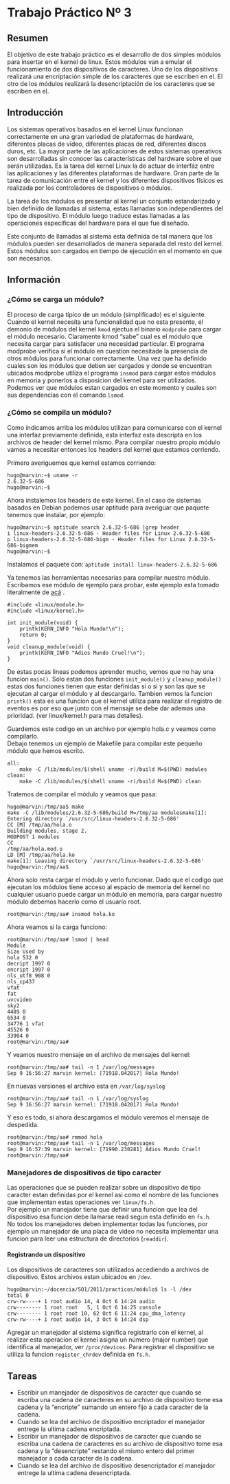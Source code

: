 # Trabajo Práctico Nº 3
## Resumen
El objetivo de este trabajo práctico es el desarrollo de dos simples módulos para insertar en el kernel de linux. Estos módulos van a emular el funcionamiento de dos dispositivos de caracteres. Uno de los dispositivos realizará una encriptación simple de los caracteres que se escriben en el. El otro de los módulos realizará la
desencriptación de los caracteres que se escriben en el.

## Introducción
Los sistemas operativos basados en el kernel Linux funcionan correctamente en una gran variedad de plataformas de hardware, diferentes placas de video, diferentes placas de red, diferentes discos duros, etc. La mayor parte de las aplicaciones de estos sistemas operativos son desarrolladas sin conocer las características del hardware sobre el que serán utilizadas. Es la tarea del kernel Linux la de actuar de interfáz entre las aplicaciones y las diferentes plataformas de hardware. Gran parte de la tarea de
comunicación entre el kernel y los diferentes dispositivos físicos es realizada por los controladores de dispositivos o módulos.

La tarea de los módulos es presentar al kernel un conjunto estandarizado y bien definido de llamadas al sistema, estas llamadas son independientes del tipo de dispositivo. El módulo luego traduce estas llamadas a las operaciones específicas del hardware para el que fue diseñado.  

Este conjunto de llamadas al sistema esta definida de tal manera que los módulos pueden ser desarrollados de manera separada del resto del kernel. Estos módulos son cargados en tiempo de ejecución en el momento en que son necesarios.

## Información
### ¿Cómo se carga un módulo?
El proceso de carga típico de un módulo (simplificado) es el siguiente. Cuando el kernel necesita una funcionalidad que no esta presente, el demonio de módulos del kernel `kmod` ejectua el binario `modprobe` para cargar el módulo necesario. Claramente kmod “sabe” cual es el módulo que necesita cargar para satisfacer una necesidad particular. El programa modprobe verifica si el módulo en cuestion necesitade la presencia de otros módulos para funcionar correctamente. Una vez que ha definido cuales son los módulos que deben ser cargados y donde se encuentran ubicados modprobe utiliza el programa `insmod` para cargar estos módulos en memoria y ponerlos a disposicion del kernel para ser utilizados. Podemos ver que módulos estan cargados en
este momento y cuales son sus dependencias con el comando `lsmod`.


### ¿Cómo se compila un módulo?
Como indicamos arriba los módulos utilizan para comunicarse con el kernel una interfaz previamente definida, esta interfaz esta descripta en los archivos de header del kernel mismo. Para compilar nuestro propio módulo vamos a necesitar entonces los headers del kernel que estamos corriendo.

Primero averiguemos que kernel estamos corriendo:
```
hugo@marvin:~$ uname -r
2.6.32-5-686
hugo@marvin:~$
```
Ahora instalemos los headers de este kernel. En el caso de sistemas basados en Debian podemos usar aptitude para averiguar que paquete tenemos que instalar, por ejemplo:
```
hugo@marvin:~$ aptitude search 2.6.32-5-686 |grep header
i linux-headers-2.6.32-5-686 - Header files for Linux 2.6.32-5-686
p linux-headers-2.6.32-5-686-bigm - Header files for Linux 2.6.32-5-686-bigmem
hugo@marvin:~$
```
Instalamos el paquete con: `aptitude install linux-headers-2.6.32-5-686`

Ya tenemos las herramientas necesarias para compilar nuestro módulo. Escribamos ese módulo de ejemplo para probar, este ejemplo esta tomado literalmente de [acá](http://tldp.org/LDP/lkmpg/2.6/html/x121.html) .

```
#include <linux/module.h>
#include <linux/kernel.h>

int init_module(void) {
    printk(KERN_INFO "Hola Mundo!\n");
    return 0;
}
void cleanup_module(void) {
    printk(KERN_INFO "Adios Mundo Cruel!\n");
}
```

De estas pocas lineas podemos aprender mucho, vemos que no hay una funcion `main()`. Solo estan dos funciones `init_module()` y `cleanup_module()` estas dos funciones tienen que estar definidas si o si y son las que se ejecutan al cargar el módulo y al descargarlo. Tambien vemos la funcion `printk()` esta es una funcion que el kernel utiliza para realizar el registro de eventos es por eso que junto con el mensaje se debe dar ademas una prioridad. (ver linux/kernel.h para mas detalles).

Guardemos este codigo en un archivo por ejemplo hola.c y veamos como compilarlo.  
Debajo tenemos un ejemplo de Makefile para compilar este pequeño módulo que hemos escrito.


```
all:
    make -C /lib/modules/$(shell uname -r)/build M=$(PWD) modules
clean:
    make -C /lib/modules/$(shell uname -r)/build M=$(PWD) clean
```

Tratemos de compilar el módulo y veamos que pasa:

```
hugo@marvin:/tmp/aa$ make
make -C /lib/modules/2.6.32-5-686/build M=/tmp/aa modulesmake[1]: Entering directory `/usr/src/linux-headers-2.6.32-5-686'
CC [M] /tmp/aa/hola.o
Building modules, stage 2.
MODPOST 1 modules
CC
/tmp/aa/hola.mod.o
LD [M] /tmp/aa/hola.ko
make[1]: Leaving directory `/usr/src/linux-headers-2.6.32-5-686'
hugo@marvin:/tmp/aa$
```

Ahora solo resta cargar el módulo y verlo funcionar. Dado que el codigo que ejecutan los módulos tiene acceso al espacio de memoria del kernel no cualquier usuario puede cargar un módulo en memoria, para cargar nuestro módulo debemos hacerlo como el
usuario root.

```
root@marvin:/tmp/aa# insmod hola.ko
```

Ahora veamos si la carga funciono:

```
root@marvin:/tmp/aa# lsmod | head
Module
Size Used by
hola 532 0
decript 1997 0
encript 1997 0
nls_utf8 908 0
nls_cp437
vfat
fat
uvcvideo
sky2
4489 0
6534 0
34776 1 vfat
45526 0
33904 0
root@marvin:/tmp/aa#
```

Y veamos nuestro mensaje en el archivo de mensajes del kernel:
```
root@marvin:/tmp/aa# tail -n 1 /var/log/messages
Sep 9 16:56:27 marvin kernel: [71918.042017] Hola Mundo!
```

En nuevas versiones el archivo esta en `/var/log/syslog`
```
root@marvin:/tmp/aa# tail -n 1 /var/log/syslog
Sep 9 16:56:27 marvin kernel: [71918.042017] Hola Mundo!
```

Y eso es todo, si ahora descargamos el módulo veremos el mensaje de despedida.
```
root@marvin:/tmp/aa# rmmod hola
root@marvin:/tmp/aa# tail -n 1 /var/log/messages
Sep 9 16:57:39 marvin kernel: [71990.230281] Adios Mundo Cruel!
root@marvin:/tmp/aa#
```

### Manejadores de dispositivos de tipo caracter
Las operaciones que se pueden realizar sobre un dispositivo de tipo caracter estan definidas por el kernel asi como el nombre de las funciones que implementan estas operaciones ver `linux/fs.h`.  
Por ejemplo un manejador tiene que definir una funcion que lea del dispositivo esa funcion debe llamarse read segun esta definido en `fs.h`.   
No todos los manejadores deben implementar todas las funciones, por ejemplo un manejador de una placa de video no necesita implementar una funcion para leer una estructura de directorios (`readdir`).

#### Registrando un dispositivo
Los dispositivos de caracteres son utilizados accediendo a archivos de dispositivo. Estos archivos estan ubicados en `/dev`.

```
hugo@marvin:~/docencia/SO1/2011/practicos/módulo$ ls -l /dev
total 0
crw-rw----+ 1 root audio 14, 4 Oct 6 14:24 audio
crw-------- 1 root root   5, 1 Oct 6 14:25 console
crw-------- 1 root root 10, 62 Oct 6 11:24 cpu_dma_latency
crw-rw----+ 1 root audio 14, 3 Oct 6 14:24 dsp
```

Agregar un manejador al sistema significa registrarlo con el kernel, al realizar esta operacion el kernel asigna un número (major number) que identifica al manejador, ver `/proc/devices`.
Para registrar el dispositivo se utiliza la funcion `register_chrdev` definida en `fs.h`.

## Tareas
- Escribir un manejador de dispositivos de caracter que cuando se escriba una cadena de caracteres en su archivo de dispositivo tome esa cadena y la “encripte” sumando un entero fijo a cada caracter de la cadena.
- Cuando se lea del archivo de dispositivo encriptador el manejador entrege la ultima cadena encriptada.
- Escribir un manejador de dispositivos de caracter que cuando se escriba una cadena de caracteres en su archivo de dispositivo tome esa cadena y la “desencripte” restando el mismo entero del primer manejador a cada caracter de la
cadena.
- Cuando se lea del archivo de dispositivo desencriptador el manejador entrege la ultima cadena desencriptada.
